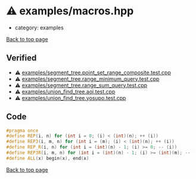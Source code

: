 <!-- mathjax config similar to math.stackexchange -->
<script type="text/javascript" async
  src="https://cdnjs.cloudflare.com/ajax/libs/mathjax/2.7.5/MathJax.js?config=TeX-MML-AM_CHTML">
</script>
<script type="text/x-mathjax-config">
  MathJax.Hub.Config({
    TeX: { equationNumbers: { autoNumber: "AMS" }},
    tex2jax: {
      inlineMath: [ ['$','$'] ],
      processEscapes: true
    },
    "HTML-CSS": { matchFontHeight: false },
    displayAlign: "left",
    displayIndent: "2em"
  });
</script>

<script type="text/javascript" src="https://cdnjs.cloudflare.com/ajax/libs/jquery/3.4.1/jquery.min.js"></script>
<script src="https://cdn.jsdelivr.net/npm/jquery-balloon-js@1.1.2/jquery.balloon.min.js" integrity="sha256-ZEYs9VrgAeNuPvs15E39OsyOJaIkXEEt10fzxJ20+2I=" crossorigin="anonymous"></script>
<script type="text/javascript" src="../../assets/js/copy-button.js"></script>
<link rel="stylesheet" href="../../assets/css/copy-button.css" />


# :warning: examples/macros.hpp
* category: examples


[Back to top page](../../index.html)



## Verified
* :warning: [examples/segment_tree.point_set_range_composite.test.cpp](../../verify/examples/segment_tree.point_set_range_composite.test.cpp.html)
* :warning: [examples/segment_tree.range_minimum_query.test.cpp](../../verify/examples/segment_tree.range_minimum_query.test.cpp.html)
* :warning: [examples/segment_tree.range_sum_query.test.cpp](../../verify/examples/segment_tree.range_sum_query.test.cpp.html)
* :warning: [examples/union_find_tree.aoj.test.cpp](../../verify/examples/union_find_tree.aoj.test.cpp.html)
* :warning: [examples/union_find_tree.yosupo.test.cpp](../../verify/examples/union_find_tree.yosupo.test.cpp.html)


## Code
```cpp
#pragma once
#define REP(i, n) for (int i = 0; (i) < (int)(n); ++ (i))
#define REP3(i, m, n) for (int i = (m); (i) < (int)(n); ++ (i))
#define REP_R(i, n) for (int i = (int)(n) - 1; (i) >= 0; -- (i))
#define REP3R(i, m, n) for (int i = (int)(n) - 1; (i) >= (int)(m); -- (i))
#define ALL(x) begin(x), end(x)

```

[Back to top page](../../index.html)

